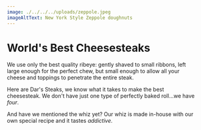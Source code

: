 ```yaml
---
image: ./../../../uploads/zeppole.jpeg
imageAltText: New York Style Zeppole doughnuts
---
```

# World's Best Cheesesteaks

We use only the best quality ribeye: gently shaved to small ribbons, left large enough for the perfect chew, but small enough to allow all your cheese and toppings to penetrate the entire steak.  
  
Here are Dar's Steaks, we know what it takes to make the best cheesesteak.  We don't have just one type of perfectly baked roll...we have *four*.  
  
And have we mentioned the whiz yet?  Our whiz is made in-house with our own special recipe and it tastes *addictive*.
